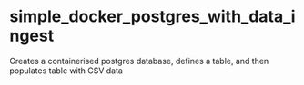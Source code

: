 # simple_docker_postgres_with_data_ingest
Creates a containerised postgres database, defines a table, and then populates table with CSV data
